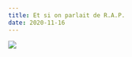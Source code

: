 ```yaml
---
title: Et si on parlait de R.A.P.
date: 2020-11-16
--- 
```


![](https://cdn.pixabay.com/photo/2013/12/15/18/55/dj-228999_960_720.jpg)